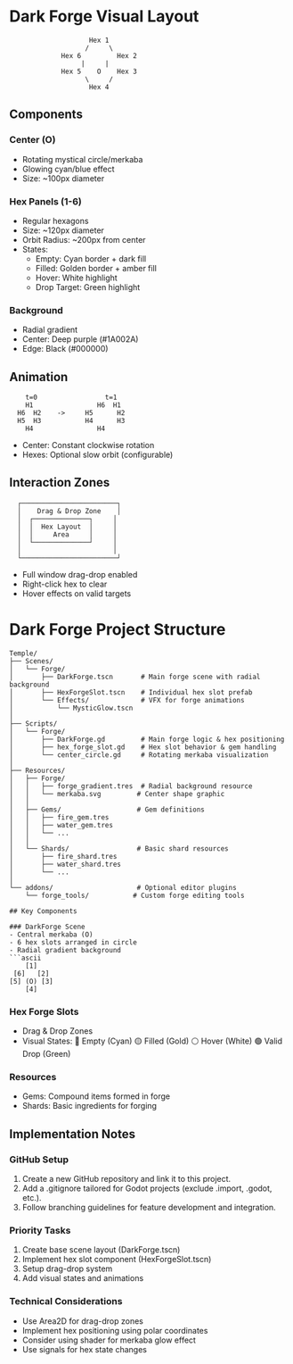 # Dark Forge Visual Layout
```ascii
                    Hex 1
                   /     \
             Hex 6         Hex 2
                  |     |
             Hex 5    O    Hex 3
                   \     /
                    Hex 4
```

## Components

### Center (O)
- Rotating mystical circle/merkaba
- Glowing cyan/blue effect
- Size: ~100px diameter

### Hex Panels (1-6)
- Regular hexagons
- Size: ~120px diameter
- Orbit Radius: ~200px from center
- States:
  - Empty: Cyan border + dark fill
  - Filled: Golden border + amber fill
  - Hover: White highlight
  - Drop Target: Green highlight

### Background
- Radial gradient
- Center: Deep purple (#1A002A)
- Edge: Black (#000000)

## Animation
```ascii
    t=0                 t=1
    H1                H6  H1
  H6  H2    ->     H5      H2
  H5  H3           H4      H3
    H4                H4
```
- Center: Constant clockwise rotation
- Hexes: Optional slow orbit (configurable)

## Interaction Zones
```ascii
  ┌────────────────────────┐
  │    Drag & Drop Zone    │
  │  ┌──────────────┐     │
  │  │  Hex Layout  │     │
  │  │     Area     │     │
  │  └──────────────┘     │
  │                       │
  └────────────────────────┘
```
- Full window drag-drop enabled
- Right-click hex to clear
- Hover effects on valid targets

# Dark Forge Project Structure
```ascii
Temple/
├── Scenes/
│   └── Forge/
│       ├── DarkForge.tscn       # Main forge scene with radial background
│       ├── HexForgeSlot.tscn    # Individual hex slot prefab
│       └── Effects/             # VFX for forge animations
│           └── MysticGlow.tscn
│
├── Scripts/
│   └── Forge/
│       ├── DarkForge.gd         # Main forge logic & hex positioning
│       ├── hex_forge_slot.gd    # Hex slot behavior & gem handling
│       └── center_circle.gd     # Rotating merkaba visualization
│
├── Resources/
│   ├── Forge/
│   │   ├── forge_gradient.tres  # Radial background resource
│   │   └── merkaba.svg         # Center shape graphic
│   │
│   ├── Gems/                   # Gem definitions
│   │   ├── fire_gem.tres
│   │   ├── water_gem.tres
│   │   └── ...
│   │
│   └── Shards/                 # Basic shard resources
│       ├── fire_shard.tres
│       ├── water_shard.tres
│       └── ...
│
└── addons/                     # Optional editor plugins
    └── forge_tools/           # Custom forge editing tools

## Key Components

### DarkForge Scene
- Central merkaba (O)
- 6 hex slots arranged in circle
- Radial gradient background
```ascii
    [1]
 [6]   [2]
[5] (O) [3]
    [4]
```

### Hex Forge Slots
- Drag & Drop Zones
- Visual States:
  🔵 Empty (Cyan)
  🟡 Filled (Gold)
  ⚪ Hover (White)
  🟢 Valid Drop (Green)

### Resources
- Gems: Compound items formed in forge
- Shards: Basic ingredients for forging

## Implementation Notes

### GitHub Setup
1. Create a new GitHub repository and link it to this project.
2. Add a .gitignore tailored for Godot projects (exclude .import, .godot, etc.).
3. Follow branching guidelines for feature development and integration.

### Priority Tasks
1. Create base scene layout (DarkForge.tscn)
2. Implement hex slot component (HexForgeSlot.tscn)
3. Setup drag-drop system
4. Add visual states and animations

### Technical Considerations
- Use Area2D for drag-drop zones
- Implement hex positioning using polar coordinates
- Consider using shader for merkaba glow effect
- Use signals for hex state changes
